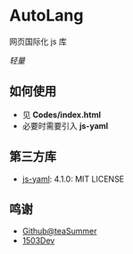 # AutoLang
网页国际化 js 库

_轻量_

## 如何使用
- 见 **Codes/index.html**
- 必要时需要引入 **js-yaml**

## 第三方库
   
- [js-yaml](https://github.com/nodeca/js-yaml): 4.1.0: MIT LICENSE

## 鸣谢

- [Github@teaSummer](https://github.com/teaSummer/)
- [1503Dev](https://1503dev.top?from=AutoLang)
